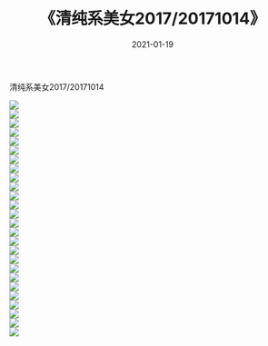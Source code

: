 ﻿---
layout: post
title:  《清纯系美女2017/20171014》
date:   2021-01-19
img: http://pic.660000.xyz/1:/清纯系美女/2017/20171014/000.jpg
categories: [美女, 清纯, 唯美]
---

清纯系美女2017/20171014

 ![](http://pic.660000.xyz/1:/清纯系美女/2017/20171014/001.png) <br>![](http://pic.660000.xyz/1:/清纯系美女/2017/20171014/002.png) <br>![](http://pic.660000.xyz/1:/清纯系美女/2017/20171014/003.png) <br>![](http://pic.660000.xyz/1:/清纯系美女/2017/20171014/004.png) <br>![](http://pic.660000.xyz/1:/清纯系美女/2017/20171014/005.png) <br>![](http://pic.660000.xyz/1:/清纯系美女/2017/20171014/006.png) <br>![](http://pic.660000.xyz/1:/清纯系美女/2017/20171014/007.png) <br>![](http://pic.660000.xyz/1:/清纯系美女/2017/20171014/008.png) <br>![](http://pic.660000.xyz/1:/清纯系美女/2017/20171014/009.png) <br>![](http://pic.660000.xyz/1:/清纯系美女/2017/20171014/010.png) <br>![](http://pic.660000.xyz/1:/清纯系美女/2017/20171014/011.png) <br>![](http://pic.660000.xyz/1:/清纯系美女/2017/20171014/012.png) <br>![](http://pic.660000.xyz/1:/清纯系美女/2017/20171014/013.png) <br>![](http://pic.660000.xyz/1:/清纯系美女/2017/20171014/014.png) <br>![](http://pic.660000.xyz/1:/清纯系美女/2017/20171014/015.png) <br>![](http://pic.660000.xyz/1:/清纯系美女/2017/20171014/016.png) <br>![](http://pic.660000.xyz/1:/清纯系美女/2017/20171014/017.png) <br>![](http://pic.660000.xyz/1:/清纯系美女/2017/20171014/018.png) <br>![](http://pic.660000.xyz/1:/清纯系美女/2017/20171014/019.png) <br>![](http://pic.660000.xyz/1:/清纯系美女/2017/20171014/020.png) <br>![](http://pic.660000.xyz/1:/清纯系美女/2017/20171014/021.png) <br>![](http://pic.660000.xyz/1:/清纯系美女/2017/20171014/022.png) <br>![](http://pic.660000.xyz/1:/清纯系美女/2017/20171014/023.png) <br>![](http://pic.660000.xyz/1:/清纯系美女/2017/20171014/024.png) <br>![](http://pic.660000.xyz/1:/清纯系美女/2017/20171014/025.png) <br>![](http://pic.660000.xyz/1:/清纯系美女/2017/20171014/026.png) <br>